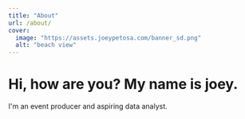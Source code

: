 ```yaml
---
title: "About"
url: /about/
cover:
  image: "https://assets.joeypetosa.com/banner_sd.png"
  alt: "beach view"
---
```


# Hi, how are you? My name is joey.  

I'm an event producer and aspiring data analyst.  

